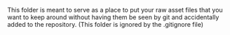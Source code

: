 This folder is meant to serve as a place to put your raw asset files that you want to keep around without having them be seen by git and accidentally added to the repository. (This folder is ignored by the .gitignore file)